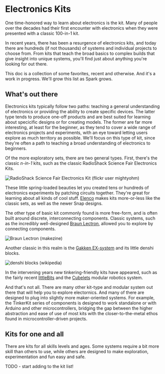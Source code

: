 Electronics Kits
================

One time-honored way to learn about electronics is the kit. Many of people over the decades had their first encounter with electronics when they were presented with a classic 100-in-1 kit.

In recent years, there has been a resurgence of electronics kits, and today there are hundreds (if not thousands) of systems and individual projects to choose from. From kits that teach the broad basics to complex builds that give insight into unique systems, you'll find just about anything you're looking for out there.

This doc is a collection of some favorites, recent and otherwise. And it's a work in progress. We'll grow this list as Spark grows.

What's out there
----------------

Electronics kits typically follow two paths: teaching a general understanding of electronics or providing the ability to create specific devices. The latter type tends to produce one-off products and are best suited for learning about specicific designs or for creating models. The former are far more interesting, at least for the beginner, as they tend to cover a wide range of electronics projects and experiments, with an eye toward letting users explore as much territory as possible. We'll focus on this type of kit, since they're often a path to teaching a broad understanding of electronics to beginners.

Of the more exploratory sets, there are two general types. First, there's the classic *n-in-1* kits, such as the classic RadioShack Science Fair Electronics Kits.

![RadioShack Science Fair Electronics Kit (flickr user mightyohm)](http://www.wired.com/geekdad/wp-content/uploads/2010/05/160inone.jpg)

These little spring-loaded beauties let you created tens or hundreds of electronics experiments by patching circuits together. They're great for learning about all kinds of cool stuff. [Elenco](http://www.elenco.com) makes kits more-or-less like the classic sets, as well as the newer Snap designs.

The other type of basic kit commonly found is more free-form, and is often built around discrete, interconnecting components. Classic systems, such as the incredibly well-designed [Braun Lectron](http://makezine.com/2011/12/08/the-braun-lectron-system-retro-circuit-dominoes/), allowed you to explore by connecting components.

![Braun Lectron (makezine)](http://makezineblog.files.wordpress.com/2011/12/braun-lectron-03-614x614.jpg?w=620&h=620)

Another classic in this realm is the [Gakken EX-system](http://en.wikipedia.org/wiki/Gakken_EX-System) and its little denshi blocks.

![denshi blocks (wikipedia)](http://upload.wikimedia.org/wikipedia/commons/thumb/2/2e/Denshi_blocks.jpg/800px-Denshi_blocks.jpg)

In the intervening years new tinkering-friendly kits have appeared, such as the fairly recent [littleBits](http://littlebits.cc) and the [Cubelets](http://www.modrobotics.com/) modular robotics system.

And that's not all. There are many other kit-type and modular system out there that will help you to explore electornics. And many of there are designed to plug into slightly more maker-oriented systems. For example, the TinkerKit series of components is designed to work standalone or with Arduino and other microcontrollers, bridging the gap between the higher abstraction and ease of use of most kits with the closer-to-the-metal ethos found in microcontroller-driven projects.

Kits for one and all
--------------------

There are kits for all skills levels and ages. Some systems require a bit more skill than others to use, while others are designed to make exploration, experimentation and fun easy and safe.

TODO - start adding to the kit list!